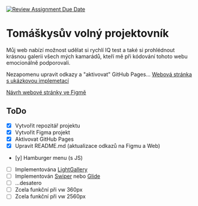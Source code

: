 [![Review Assignment Due Date](https://classroom.github.com/assets/deadline-readme-button-24ddc0f5d75046c5622901739e7c5dd533143b0c8e959d652212380cedb1ea36.svg)](https://classroom.github.com/a/KU8eozPI)
# Tomáškysův volný projektovník
Můj web nabízí možnost udělat si rychlí IQ test a také si prohlédnout krásnou galerii všech mých kamarádů, kteří mě při kódování tohoto webu emocionálně podporovali.

Nezapomenu upravit odkazy a "aktivovat" GitHub Pages... 
[Webová stránka s ukázkovou implemetací](https://pslib-cz.github.io/2022-l3-web-site-tomasekadam/)

[Návrh webové stránky ve Figmě](https://www.figma.com/file/0GIaGy3HBlQRHP8dWlULOs/Volný-projekt?type=design&node-id=1-2&t=NegdqfMAB8cRolZm-0)

## ToDo
- [x] Vytvořit repozitář projektu
- [x] Vytvořit Figma projekt
- [x] Aktivovat GitHub Pages
- [x] Upravit README.md (aktualizace odkazů na Figmu a Web)
- [y] Hamburger menu (s JS)
- [ ] Implementována [LightGallery](https://github.com/sachinchoolur/lightGallery)
- [ ] Implementován [Swiper](https://swiperjs.com/) nebo [Glide](https://glidejs.com/)
- [ ] ...desatero
- [ ] Zcela funkční při vw 360px
- [ ] Zcela funkční při vw 2560px
